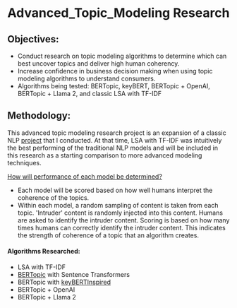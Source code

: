 # Advanced_Topic_Modeling Research

## Objectives: 
- Conduct research on topic modeling algorithms to determine which can best uncover topics and deliver high human coherency. 
- Increase confidence in business decision making when using topic modeling algorithms to understand consumers. 
- Algorithms being tested: BERTopic, keyBERT, BERTopic + OpenAI, BERTopic + Llama 2, and classic LSA with TF-IDF

## Methodology:
This advanced topic modeling research project is an expansion of a classic NLP [project](https://github.com/Jenni-Hawk/NLP_TopicModeling/blob/main/NLP_Presentation.pdf) that I conducted. At that time, LSA with TF-IDF was intuitively the best performing of the traditional NLP models and will be included in this research as a starting comparison to more advanced modeling techniques. 

<ins>How will performance of each model be determined?</ins>
- Each model will be scored based on how well humans interpret the coherence of the topics.
- Within each model, a random sampling of content is taken from each topic. 'Intruder' content is randomly injected into this content. Humans are asked to identify the intruder content. Scoring is based on how many times humans can correctly identify the intruder content. This indicates the strength of coherence of a topic that an algorithm creates.   

#### Algorithms Researched:
- LSA with TF-IDF  
- [BERTopic](https://maartengr.github.io/BERTopic/algorithm/algorithm.html#visual-overview) with Sentence Transformers 
- BERTopic with [keyBERTInspired](https://maartengr.github.io/BERTopic/api/representation/keybert.html#bertopic.representation._keybert.KeyBERTInspired.__init__) 
- BERTopic + OpenAI
- BERTopic + Llama 2 



